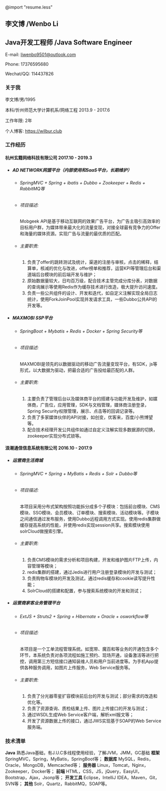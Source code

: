 @import "resume.less"
<link href="https://fonts.googleapis.com/css?family=Noto+Sans+SC|Source+Code+Pro:500&display=swap&subset=chinese-simplified" rel="stylesheet"/>
<link href="https://cdn.bootcss.com/font-awesome/5.8.2/css/all.min.css" rel="stylesheet"/>

## 李文博 <span class="titleEng">/Wenbo Li</span>
## Java开发工程师 <span class="titleEng">/Java Software Engineer</span>

<i class="fas fa-envelope"></i> E-mail: liwenbo9501@outlook.com

<i class="fas fa-phone"></i> Phone: 17376595680

<i class="fab fa-weixin"></i> Wechat/QQ: 114437826
### <i class="fas fa-tag"></i> 关于我
李文博/男/1995

本科/忻州师范大学计算机系/网络工程 2013.9 - 2017.6

工作年限: 2年

个人博客: <https://wilbur.club>

### <i class="fas fa-list"></i> 工作经历
#### 杭州玄籍网络科技有限公司 2017.10 - 2019.3
* ##### AD NETWORK网盟平台（内部使用和SaaS平台，长期维护）
    * ###### SpringMVC + Spring + ibatis + Dubbo + Zookeeper + Redis + RabbitMQ等
    * ###### 项目描述:
        Mobgeek API是基于移动互联网的效果广告平台，为广告主吸引高效率的目标用户群，为媒体带来最大化的流量变现，对接全球最有竞争力的Offer和海量的媒体资源。实现广告与流量的最优质的匹配。
    * ###### 主要职责:
        1. 负责了offer的跳转测试及统计，渠道的注册与审核，点击的稀释，结算单，核减的优化与改进，offer榜单和推荐，运营KPI等管理后台和渠道端后台模块的前后端开发与维护；
        2. 原始数据量较大，日均百万级，配合技术主管完成分库分表，对数据的查询展示等使用Redis作为缓存技术进行改造，极大提升访问速度。
        3. 负责一些公共组件的设计、开发和迭代，如自定义注解实现全局日志统计，使用ForkJoinPool实现并发请求工具，一些Dubbo公共API的开发等。
* ##### MAXMOBI SSP平台
    * ###### SpringBoot + Mybatis + Redis + Docker + Spring Security等

    * ###### 项目描述:
        MAXMOBI是领先的以数据驱动的移动广告流量变现平台，有SDK，js等形式，以大数据为驱动，把最合适的广告投给最匹配的人群。
    * ###### 主要职责:
        1. 主要负责了管理后台以及媒体商平台的搭建与功能开发及维护，如媒体商，广告位，应用管理，SDK与文档管理，媒体商注册登录，Spring Security权限管理，展示、点击等的回调记录等。
        2. 负责了多家媒体伙伴的API对接，如创变，优客来，百度/小熊博望等。
        3. 配合技术经理开发公共组件如通过自定义注解实现多数据源的切换，zookeeper实现分布式锁等。

#### 浪潮通信信息系统有限公司 2016.10 - 2017.9
* ##### 运营商生活商城
    * ###### SpringMVC + Spring + MyBatis + Redis + Solr + Dubbo等
    * ###### 项目描述:
        本项目采用分布式架构按照功能拆分成多个子模块：包括前台模块、CMS模块、SSO模块、会员模块、订单模块、搜索模块、活动模块等。子模块之间通信通过发布服务，使用Dubbo远程调用方式实现。使用redis集群做缓存提高系统的性能，并使用redis实现session共享。搜索模块使用solrCloud做搜索引擎。
    * ###### 主要职责:
        1. 负责CMS模块的需求分析和项目构建，开发和维护图片FTP上传，内容管理等模块；
        2. redis集群的搭建，通过Jedis进行用户注册登录模块的开发与测试；
        3. 负责购物车模块的开发及测试，通过redis缓存和cookie读写提升性能；
        4. SolrCloud的搭建和配置，参与搜索系统模块的开发和测试；
* ##### 运营商家客业务管理平台
    * ###### ExtJS + Struts2 + Spring + Hibernate + Oracle + osworkflow等
    * ###### 项目描述:
        本项目是一个工单流程管理系统。如宽带、魔百和等业务的开通包含多个环节，本系统负责对各项流程如施工预约、现场开通，设备激活等进行把控，调用第三方短信接口通知装维人员和用户当前进度等。为手机App提供各种服务调用，如图片上传服务，Web Service服务等。
    * ###### 主要职责:
        1. 负责了分光器零星扩容模块前后台的开发与测试；部分需求的改造和优化等。
        2. 负责了资源查询、质检结果上传、图片上传接口的开发与测试；
        3. 通过WSDL生成Web Service客户端，解析xml报文等；
        4. 开发了资源数据上传的接口，通过JWS实现基于SOAP的Web Service服务端。
### <i class="fas fa-code"></i> 技术清单
<i class="fas fa-coffee"></i> **Java** 熟悉Java基础，有J.U.C多线程使用经验，了解JVM，JMM，GC基础
<i class="fas fa-leaf"></i> **框架** SpringMVC，Spring，MyBatis，SpringBoot等；
<i class="fas fa-database"></i> **数据库** MySQL，Redis，Oracle，MongoDB，Memcached等；
<i class="fas fa-server"></i> **服务器** Linux，Tomcat，Nginx，Zookeeper，Docker等；
<i class="fas fa-laptop-code"></i> **前端** HTML，CSS，JS，jQuery，EasyUI，Bootstrap，Ajax，Jsonp等；
<i class="fas fa-wrench"></i> **开发工具** Eclipse，IntelliJ IDEA，Maven，Git，SVN等；
<i class="fas fa-code-branch"></i> **其他** Solr，Quartz，RabbitMQ，SOAP等。